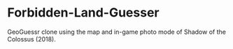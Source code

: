 # Forbidden-Land-Guesser
GeoGuessr clone using the map and in-game photo mode of Shadow of the Colossus (2018).
